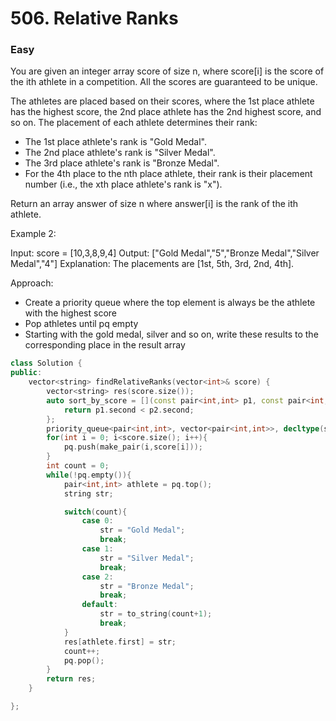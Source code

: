 # 506. Relative Ranks
### Easy

You are given an integer array score of size n, where score[i] is the score of the ith athlete in a competition. All the scores are guaranteed to be unique.

The athletes are placed based on their scores, where the 1st place athlete has the highest score, the 2nd place athlete has the 2nd highest score, and so on. The placement of each athlete determines their rank:

* The 1st place athlete's rank is "Gold Medal".
* The 2nd place athlete's rank is "Silver Medal".
* The 3rd place athlete's rank is "Bronze Medal".
* For the 4th place to the nth place athlete, their rank is their placement number (i.e., the xth place athlete's rank is "x").

Return an array answer of size n where answer[i] is the rank of the ith athlete.

Example 2:

Input: score = [10,3,8,9,4]
Output: ["Gold Medal","5","Bronze Medal","Silver Medal","4"]
Explanation: The placements are [1st, 5th, 3rd, 2nd, 4th].

Approach:
* Create a priority queue where the top element is always be the athlete with the highest score
* Pop athletes until pq empty
* Starting with the gold medal, silver and so on, write these results to the corresponding place in the result array

```cpp
class Solution {
public:
    vector<string> findRelativeRanks(vector<int>& score) {
        vector<string> res(score.size());
        auto sort_by_score = [](const pair<int,int> p1, const pair<int,int> p2){
            return p1.second < p2.second;
        };
        priority_queue<pair<int,int>, vector<pair<int,int>>, decltype(sort_by_score)> pq(sort_by_score);
        for(int i = 0; i<score.size(); i++){
            pq.push(make_pair(i,score[i]));
        }
        int count = 0;
        while(!pq.empty()){
            pair<int,int> athlete = pq.top();
            string str;

            switch(count){
                case 0:
                    str = "Gold Medal";
                    break;
                case 1: 
                    str = "Silver Medal";
                    break;
                case 2:
                    str = "Bronze Medal";
                    break;
                default:
                    str = to_string(count+1);
                    break;
            }
            res[athlete.first] = str;
            count++;
            pq.pop();
        }
        return res;
    }

};
```

